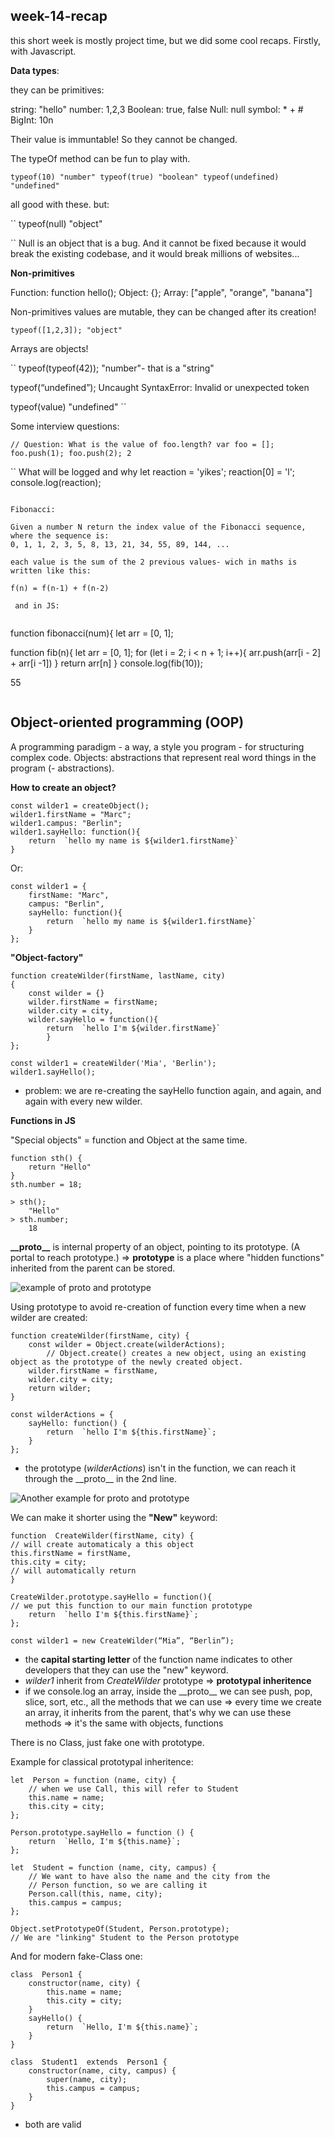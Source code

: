 ## week-14-recap

this short week is mostly project time, but we did some cool recaps.
Firstly, with Javascript.

**Data types**:

they can be primitives:

string: "hello"
number: 1,2,3
Boolean: true, false
Null: null
symbol: \* + #
BigInt: 10n

Their value is immuntable! So they cannot be changed.

The typeOf method can be fun to play with.

`typeof(10) "number" typeof(true) "boolean" typeof(undefined) "undefined"`

all good with these. but:

``
typeof(null)
"object"

``
Null is an object that is a bug. And it cannot be fixed because it would break the existing codebase, and it would break millions of websites...

**Non-primitives**

Function: function hello();
Object: {};
Array: ["apple", "orange", "banana"]

Non-primitives values are mutable, they can be changed after its creation!

`typeof([1,2,3]); "object"`

Arrays are objects!

``
typeof(typeof(42));
"number"- that is a "string"

typeof(“undefined”);
Uncaught SyntaxError: Invalid or unexpected token

typeof(value)
"undefined"
``

Some interview questions:

`// Question: What is the value of foo.length? var foo = []; foo.push(1); foo.push(2); 2`

``
What will be logged and why
let reaction = 'yikes';
reaction[0] = 'l';
console.log(reaction);

```

Fibonacci:

Given a number N return the index value of the Fibonacci sequence, where the sequence is:
0, 1, 1, 2, 3, 5, 8, 13, 21, 34, 55, 89, 144, ...

each value is the sum of the 2 previous values- wich in maths is written like this:

f(n) = f(n-1) + f(n-2)

 and in JS:


```

function fibonacci(num){
let arr = [0, 1];

function fib(n){
let arr = [0, 1];
for (let i = 2; i < n + 1; i++){
arr.push(arr[i - 2] + arr[i -1])
}
return arr[n]
}
console.log(fib(10));

55

```

```

## Object-oriented programming (OOP)
A programming paradigm - a way, a style you program - for structuring complex code.
Objects: abstractions that represent real word things in the program (- abstractions).

**How to create an object?**

    const wilder1 = createObject();
    wilder1.firstName = "Marc";
    wilder1.campus: "Berlin";
    wilder1.sayHello: function(){
		return  `hello my name is ${wilder1.firstName}`
	}
Or:

    const wilder1 = {
	    firstName: "Marc",
	    campus: "Berlin",
	    sayHello: function(){
		    return  `hello my name is ${wilder1.firstName}`
		}
	};

**"Object-factory"**

    function createWilder(firstName, lastName, city) 
    {
	    const wilder = {}
	    wilder.firstName = firstName;
	    wilder.city = city,
	    wilder.sayHello = function(){
		    return  `hello I'm ${wilder.firstName}`
		    }
	};
	
	const wilder1 = createWilder('Mia', 'Berlin');
	wilder1.sayHello();

 - problem: we are re-creating the sayHello function again, and again, and again with every new wilder.



**Functions in JS**

"Special objects" = function and Object at the same time.

    function sth() {
	    return "Hello"
	}
	sth.number = 18;
	
	> sth();
		"Hello"
	> sth.number;
		18

**&lowbar;&lowbar;proto&lowbar;&lowbar;** is internal property of an object, pointing to its prototype. (A portal to reach prototype.) => **prototype** is a place where "hidden functions" inherited from the parent can be stored.

![example of __proto__ and prototype](https://i.imgur.com/O2yvM4c.jpg)

Using prototype to avoid re-creation of function every time when a new wilder are created:

    function createWilder(firstName, city) {
	    const wilder = Object.create(wilderActions);
		    // Object.create() creates a new object, using an existing object as the prototype of the newly created object.
		wilder.firstName = firstName,
		wilder.city = city;
		return wilder;
	}
	
	const wilderActions = {
		sayHello: function() {
			return  `hello I'm ${this.firstName}`;
		}
	};

 - the prototype (*wilderActions*) isn't in the function, we can reach it through the &lowbar;&lowbar;proto&lowbar;&lowbar; in the 2nd line. 



![Another example for __proto__ and prototype](https://i.imgur.com/ZxzPqFK.jpg)


We can make it shorter using the **"New"** keyword:

    function  CreateWilder(firstName, city) {
    // will create automaticaly a this object
    this.firstName = firstName,
    this.city = city;
    // will automatically return
    }
    
    CreateWilder.prototype.sayHello = function(){
    // we put this function to our main function prototype
	    return  `hello I'm ${this.firstName}`;
	};
	
	const wilder1 = new CreateWilder(“Mia”, “Berlin”);

 - the **capital starting letter** of the function name indicates to other developers that they can use the "new" keyword.
 - *wilder1* inherit from *CreateWilder* prototype => **prototypal inheritence**
 - if we console.log an array, inside the &lowbar;&lowbar;proto&lowbar;&lowbar; we can see push, pop, slice, sort, etc., all the methods that we can use  => every time we create an array, it inherits from the parent, that's why we can use these methods => it's the same with objects, functions

There is no Class, just fake one with prototype.

Example for classical prototypal inheritence: 

    let  Person = function (name, city) {
	    // when we use Call, this will refer to Student
	    this.name = name;
	    this.city = city;
	};
	
	Person.prototype.sayHello = function () {
		return  `Hello, I'm ${this.name}`;
	};
	
	let  Student = function (name, city, campus) {
		// We want to have also the name and the city from the
		// Person function, so we are calling it
		Person.call(this, name, city);
		this.campus = campus;
	};
	
	Object.setPrototypeOf(Student, Person.prototype);
	// We are "linking" Student to the Person prototype

And for modern fake-Class one:

    class  Person1 {
	    constructor(name, city) {
		    this.name = name;
		    this.city = city;
		}
		sayHello() {
			return  `Hello, I'm ${this.name}`;
		}
	}
	
	class  Student1  extends  Person1 {
		constructor(name, city, campus) {
			super(name, city);
			this.campus = campus;
		}
	}

 - both are valid




